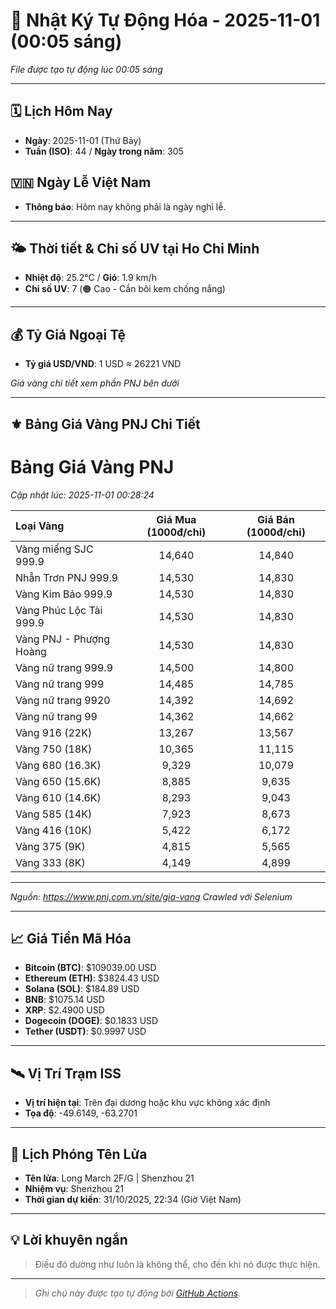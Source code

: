 # 🚀 Nhật Ký Tự Động Hóa - 2025-11-01 (00:05 sáng)

*File được tạo tự động lúc 00:05 sáng*

---
<!-- CALENDAR-MODULE -->
## 🗓️ Lịch Hôm Nay
- **Ngày**: 2025-11-01 (Thứ Bảy)
- **Tuần (ISO)**: 44 / **Ngày trong năm**: 305

<!-- HOLIDAY-MODULE -->
## 🇻🇳 Ngày Lễ Việt Nam
- **Thông báo**: Hôm nay không phải là ngày nghỉ lễ.

---
<!-- WEATHER-UV-MODULE -->
## 🌤️ Thời tiết & Chỉ số UV tại Ho Chi Minh
- **Nhiệt độ**: 25.2°C / **Gió**: 1.9 km/h
- **Chỉ số UV**: 7 (🟠 Cao - Cần bôi kem chống nắng)

---
<!-- FINANCE-MODULE -->
## 💰 Tỷ Giá Ngoại Tệ
- **Tỷ giá USD/VND**: 1 USD ≈ 26221 VND

*Giá vàng chi tiết xem phần PNJ bên dưới*

---
<!-- PNJ-GOLD-MODULE -->
## ⚜️ Bảng Giá Vàng PNJ Chi Tiết

# Bảng Giá Vàng PNJ
*Cập nhật lúc: 2025-11-01 00:28:24*

| Loại Vàng | Giá Mua (1000đ/chỉ) | Giá Bán (1000đ/chỉ) |
|:---|:---:|:---:|
| Vàng miếng SJC 999.9 | 14,640 | 14,840 |
| Nhẫn Trơn PNJ 999.9 | 14,530 | 14,830 |
| Vàng Kim Bảo 999.9 | 14,530 | 14,830 |
| Vàng Phúc Lộc Tài 999.9 | 14,530 | 14,830 |
| Vàng PNJ - Phượng Hoàng | 14,530 | 14,830 |
| Vàng nữ trang 999.9 | 14,500 | 14,800 |
| Vàng nữ trang 999 | 14,485 | 14,785 |
| Vàng nữ trang 9920 | 14,392 | 14,692 |
| Vàng nữ trang 99 | 14,362 | 14,662 |
| Vàng 916 (22K) | 13,267 | 13,567 |
| Vàng 750 (18K) | 10,365 | 11,115 |
| Vàng 680 (16.3K) | 9,329 | 10,079 |
| Vàng 650 (15.6K) | 8,885 | 9,635 |
| Vàng 610 (14.6K) | 8,293 | 9,043 |
| Vàng 585 (14K) | 7,923 | 8,673 |
| Vàng 416 (10K) | 5,422 | 6,172 |
| Vàng 375 (9K) | 4,815 | 5,565 |
| Vàng 333 (8K) | 4,149 | 4,899 |

---
*Nguồn: https://www.pnj.com.vn/site/gia-vang*
*Crawled với Selenium*

---
<!-- CRYPTO-MODULE -->
## 📈 Giá Tiền Mã Hóa
- **Bitcoin (BTC)**: $109039.00 USD
- **Ethereum (ETH)**: $3824.43 USD
- **Solana (SOL)**: $184.89 USD
- **BNB**: $1075.14 USD
- **XRP**: $2.4900 USD
- **Dogecoin (DOGE)**: $0.1833 USD
- **Tether (USDT)**: $0.9997 USD

---
<!-- ISS-MODULE -->
## 🛰️ Vị Trí Trạm ISS
- **Vị trí hiện tại**: Trên đại dương hoặc khu vực không xác định
- **Tọa độ**: -49.6149, -63.2701

---
<!-- LAUNCH-MODULE -->
## 🚀 Lịch Phóng Tên Lửa
- **Tên lửa**: Long March 2F/G | Shenzhou 21
- **Nhiệm vụ**: Shenzhou 21
- **Thời gian dự kiến**: 31/10/2025, 22:34 (Giờ Việt Nam)

---
<!-- ADVICE-MODULE -->
## 💡 Lời khuyên ngắn
> Điều đó dường như luôn là không thể, cho đến khi nó được thực hiện.

---
<!-- FOOTER-MODULE -->
> *Ghi chú này được tạo tự động bởi [GitHub Actions](https://github.com/features/actions).*
